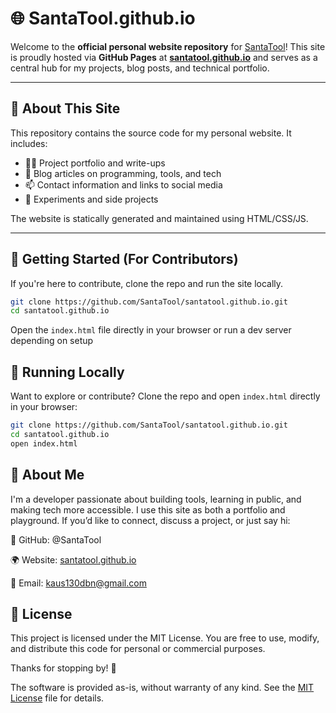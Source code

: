 # 🌐 SantaTool.github.io

Welcome to the **official personal website repository** for [SantaTool](https://github.com/SantaTool)! This site is proudly hosted via **GitHub Pages** at **[santatool.github.io](https://santatool.github.io)** and serves as a central hub for my projects, blog posts, and technical portfolio.

---

## 🧰 About This Site

This repository contains the source code for my personal website. It includes:

- 🧑‍💻 Project portfolio and write-ups
- 📝 Blog articles on programming, tools, and tech
- 📫 Contact information and links to social media
- 🧪 Experiments and side projects

The website is statically generated and maintained using HTML/CSS/JS.

---

## 🚀 Getting Started (For Contributors)

If you're here to contribute, clone the repo and run the site locally.

```bash
git clone https://github.com/SantaTool/santatool.github.io.git
cd santatool.github.io
```

Open the `index.html` file directly in your browser or run a dev server depending on setup

## 🚀 Running Locally

Want to explore or contribute? Clone the repo and open `index.html` directly in your browser:

```bash
git clone https://github.com/SantaTool/santatool.github.io.git
cd santatool.github.io
open index.html
```

## 👤 About Me
I'm a developer passionate about building tools, learning in public, and making tech more accessible. I use this site as both a portfolio and playground.
If you’d like to connect, discuss a project, or just say hi:

🔗 GitHub: @SantaTool

🌍 Website: [santatool.github.io](https://santatool.github.io)

📧 Email: kaus130dbn@gmail.com

## 📝 License
This project is licensed under the MIT License.
You are free to use, modify, and distribute this code for personal or commercial purposes.

Thanks for stopping by! 🎅

The software is provided as-is, without warranty of any kind. See the [MIT License](LICENSE) file for details.
